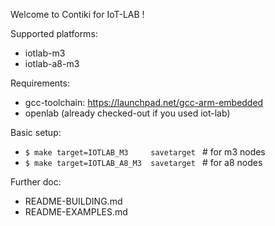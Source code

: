 Welcome to Contiki for IoT-LAB !

Supported platforms:
- iotlab-m3
- iotlab-a8-m3

Requirements:
- gcc-toolchain: https://launchpad.net/gcc-arm-embedded
- openlab (already checked-out if you used iot-lab)

Basic setup:
- ``$ make target=IOTLAB_M3     savetarget ``  # for m3 nodes
- ``$ make target=IOTLAB_A8_M3  savetarget ``  # for a8 nodes

Further doc:
- README-BUILDING.md
- README-EXAMPLES.md

